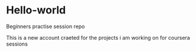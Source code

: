 # Hello-world
Beginners practise session repo

This is a new account craeted for the projects i am working on for coursera sessions
